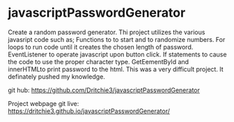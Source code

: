 # javascriptPasswordGenerator

Create a random password generator.  Thi project utilizes the various javasript code such as; Functions to to start and to randomize numbers.  For loops to run code until it creates the chosen length of password. EventListener to operate javascript upon button click. If statements to cause the code to use the proper character type. GetEementById and innerHTMLto print  password to the html.  This was a very difficult project.  It definately pushed my knowledge.

git hub: https://github.com/Dritchie3/javascriptPasswordGenerator

Project webpage git live: https://dritchie3.github.io/javascriptPasswordGenerator/